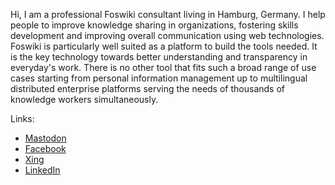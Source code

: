 Hi, I am a professional Foswiki consultant living in Hamburg, Germany. I help people to improve knowledge sharing in organizations, fostering skills development and improving overall communication using web technologies. Foswiki is particularly well suited as a platform to build the tools needed. It is the key technology towards better understanding and transparency in everyday's work. There is no other tool that fits such a broad range of use cases starting from personal information management up to multilingual distributed enterprise platforms serving the needs of thousands of knowledge workers simultaneously. 

Links:
- <a rel="me nofollow" href="https://fosstodon.org/@nuddlegg">Mastodon</a>
- <a href="https://www.facebook.com/nuddlegg">Facebook</a>
- <a href="https://www.xing.com/profile/Michael_Daum4">Xing</a>
- <a href="http://www.linkedin.com/in/michaeldaum">LinkedIn</a>
